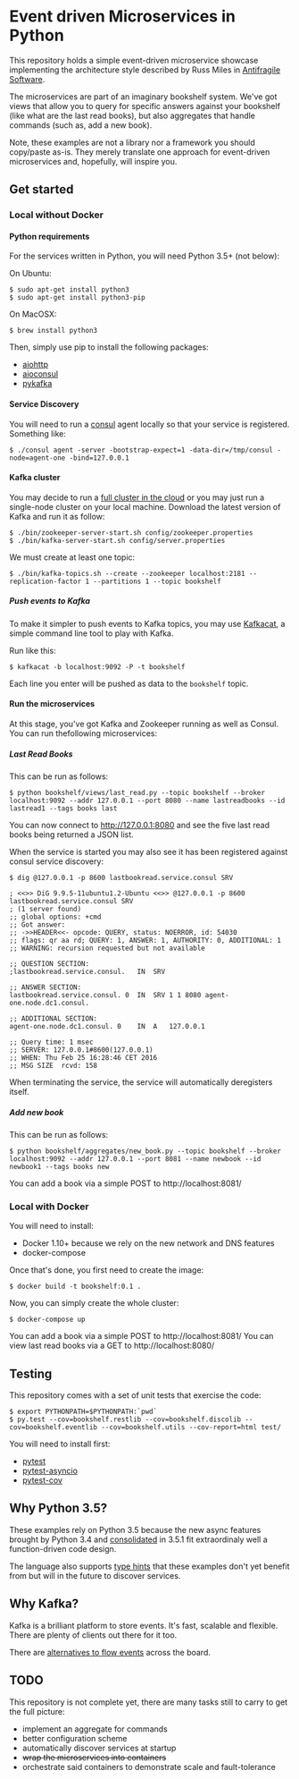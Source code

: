 # Event driven Microservices in Python

This repository holds a simple event-driven microservice
showcase implementing the architecture style
described by Russ Miles in
[Antifragile Software](https://leanpub.com/antifragilesoftware).

The microservices are part of an imaginary bookshelf
system. We've got views that allow you to query for
specific answers against your bookshelf (like what
are the last read books), but also aggregates that
handle commands (such as, add a new book).

Note, these examples are not a library nor a framework
you should copy/paste as-is. They merely translate
one approach for event-driven microservices and,
hopefully, will inspire you.

## Get started

### Local without Docker

#### Python requirements


For the services written in Python, you will need
Python 3.5+ (not below):

On Ubuntu:

```
$ sudo apt-get install python3
$ sudo apt-get install python3-pip
```

On MacOSX:

```
$ brew install python3
```

Then, simply use pip to install the following packages:

* [aiohttp](http://aiohttp.readthedocs.org/en/stable/)
* [aioconsul](http://aioconsul.readthedocs.org/)
* [pykafka](http://pykafka.readthedocs.org/en/latest/)


#### Service Discovery

You will need to run a [consul](https://www.consul.io)
agent locally so that your service is registered.
Something like:

```
$ ./consul agent -server -bootstrap-expect=1 -data-dir=/tmp/consul -node=agent-one -bind=127.0.0.1
```

#### Kafka cluster

You may decide to run a [full cluster in the cloud](http://www.defuze.org/archives/351-running-a-zookeeper-and-kafka-cluster-with-kubernetes-on-aws.html)
or you may just run a single-node cluster on your local
machine. Download the latest version of Kafka and run it
as follow:

```
$ ./bin/zookeeper-server-start.sh config/zookeeper.properties
$ ./bin/kafka-server-start.sh config/server.properties
```

We must create at least one topic:

```
$ ./bin/kafka-topics.sh --create --zookeeper localhost:2181 --replication-factor 1 --partitions 1 --topic bookshelf
```


##### Push events to Kafka

To make it simpler to push events to Kafka topics,
you may use [Kafkacat](https://github.com/edenhill/kafkacat),
a simple command line tool to play with Kafka.

Run like this:

```
$ kafkacat -b localhost:9092 -P -t bookshelf

```

Each line you enter will be pushed as data to the `bookshelf`
topic.

#### Run the microservices

At this stage, you've got Kafka and Zookeeper running
as well as Consul. You can run thefollowing microservices:

##### Last Read Books

This can be run as follows:

```
$ python bookshelf/views/last_read.py --topic bookshelf --broker localhost:9092 --addr 127.0.0.1 --port 8080 --name lastreadbooks --id lastread1 --tags books last
```

You can now connect to http://127.0.0.1:8080 and
see the five last read books being returned a JSON
list.

When the service is started you may also see it has
been registered against consul service discovery:

```
$ dig @127.0.0.1 -p 8600 lastbookread.service.consul SRV

; <<>> DiG 9.9.5-11ubuntu1.2-Ubuntu <<>> @127.0.0.1 -p 8600 lastbookread.service.consul SRV
; (1 server found)
;; global options: +cmd
;; Got answer:
;; ->>HEADER<<- opcode: QUERY, status: NOERROR, id: 54030
;; flags: qr aa rd; QUERY: 1, ANSWER: 1, AUTHORITY: 0, ADDITIONAL: 1
;; WARNING: recursion requested but not available

;; QUESTION SECTION:
;lastbookread.service.consul.	IN	SRV

;; ANSWER SECTION:
lastbookread.service.consul. 0	IN	SRV	1 1 8080 agent-one.node.dc1.consul.

;; ADDITIONAL SECTION:
agent-one.node.dc1.consul. 0	IN	A	127.0.0.1

;; Query time: 1 msec
;; SERVER: 127.0.0.1#8600(127.0.0.1)
;; WHEN: Thu Feb 25 16:28:46 CET 2016
;; MSG SIZE  rcvd: 158
```

When terminating the service, the service will automatically
deregisters itself.

##### Add new book

This can be run as follows:

```
$ python bookshelf/aggregates/new_book.py --topic bookshelf --broker localhost:9092 --addr 127.0.0.1 --port 8081 --name newbook --id newbook1 --tags books new
```

You can add a book via a simple POST to http://localhost:8081/

### Local with Docker

You will need to install:

* Docker 1.10+ because we rely on the new network and DNS features
* docker-compose

Once that's done, you first need to create the image:

```
$ docker build -t bookshelf:0.1 .
```

Now, you can simply create the whole cluster:

```
$ docker-compose up
```

You can add a book via a simple POST to http://localhost:8081/
You can view last read books via a GET to http://localhost:8080/


## Testing


This repository comes with a set of unit tests
that exercise the code:

```
$ export PYTHONPATH=$PYTHONPATH:`pwd`
$ py.test --cov=bookshelf.restlib --cov=bookshelf.discolib --cov=bookshelf.eventlib --cov=bookshelf.utils --cov-report=html test/
```

You will need to install first:

* [pytest](https://pypi.python.org/pypi/pytest)
* [pytest-asyncio](https://pypi.python.org/pypi/pytest-asyncio)
* [pytest-cov](https://pypi.python.org/pypi/pytest-cov)


## Why Python 3.5?

These examples rely on Python 3.5 because the new
async features brought by Python 3.4 and
[consolidated](https://docs.python.org/3/whatsnew/3.5.html#whatsnew-pep-492)
in 3.5.1 fit extraordinaly well a function-driven
code design.

The language also supports [type hints](https://docs.python.org/3/library/typing.html#module-typing)
that these examples don't yet benefit from but
will in the future to discover services.

## Why Kafka?


Kafka is a brilliant platform to store events. It's fast, scalable
and flexible. There are plenty of clients out there for
it too.

There are [alternatives to flow events](http://muoncore.io/)
across the board.

## TODO

This repository is not complete yet, there are many
tasks still to carry to get the full picture:

* implement an aggregate for commands
* better configuration scheme
* automatically discover services at startup
* ~~wrap the microservices into containers~~
* orchestrate said containers to demonstrate scale and fault-tolerance